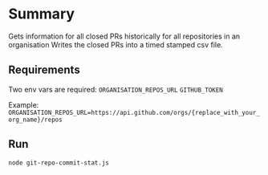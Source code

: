 # Summary

Gets information for all closed PRs historically for all repositories in an organisation
Writes the closed PRs into a timed stamped csv file.

## Requirements

Two env vars are required:
`ORGANISATION_REPOS_URL`
`GITHUB_TOKEN`

Example:
`ORGANISATION_REPOS_URL=https://api.github.com/orgs/{replace_with_your_org_name}/repos`

## Run

`node git-repo-commit-stat.js`

